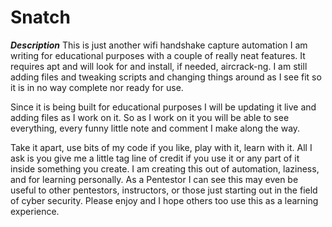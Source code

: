 # Snatch
***Description***
This is just another wifi handshake capture automation I am writing for educational purposes with a couple of really neat features. It requires apt and will look for and install, if needed, aircrack-ng. I am still adding files and tweaking scripts and changing things around as I see fit so it is in no way complete nor ready for use.

Since it is being built for educational purposes I will be updating it live and adding files as I work on it. So as I work on it you will be able to see everything, every funny little note and comment I make along the way.

Take it apart, use bits of my code if you like, play with it, learn with it. All I ask is you give me a little tag line of credit if you use it or any part of it inside something you create. I am creating this out of automation, laziness, and for learning personally. As a Pentestor I can see this may even be useful to other pentestors, instructors, or those just starting out in the field of cyber security. Please enjoy and I hope others too use this as a learning experience.
